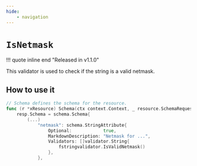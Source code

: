 ```yaml
---
hide:
    - navigation
---
```

# `IsNetmask`

!!! quote inline end "Released in v1.1.0"

This validator is used to check if the string is a valid netmask.

## How to use it

```go
// Schema defines the schema for the resource.
func (r *xResource) Schema(ctx context.Context, _ resource.SchemaRequest, resp *resource.SchemaResponse) {
    resp.Schema = schema.Schema{
        (...)
            "netmask": schema.StringAttribute{
                Optional:            true,
                MarkdownDescription: "Netmask for ...",
                Validators: []validator.String{
                    fstringvalidator.IsValidNetmask()
                },
            },
```

